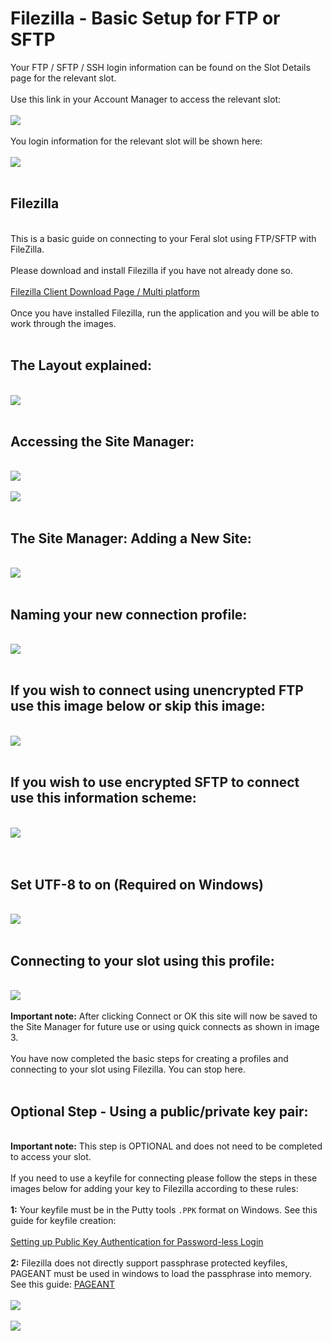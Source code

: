 <h1>Filezilla - Basic Setup for FTP or SFTP</h1>

        
Your FTP &#x2F; SFTP &#x2F; SSH login information can be found on the Slot Details page for the relevant slot.<br>
<br>
Use this link in your Account Manager to access the relevant slot:<br>
<br>
<img src="https://raw.github.com/feralhosting/feralfilehosting/master/Feral%20Wiki/0%20Generic/slot_detail_link.png"><br>
<br>
You login information for the relevant slot will be shown here:<br>
<br>
<img src="https://raw.github.com/feralhosting/feralfilehosting/master/Feral%20Wiki/0%20Generic/slot_detail_ssh.png"><br>
<br>
<h2>Filezilla</h2><br>
This is a basic guide on connecting to your Feral slot using FTP&#x2F;SFTP with FileZilla.<br>
<br>
Please download and install Filezilla if you have not already done so.<br>
<br>
<a href="https://filezilla-project.org/download.php?show_all=1">Filezilla Client Download Page &#x2F; Multi platform</a><br>
<br>
Once you have installed Filezilla, run the application and you will be able to work through the images.<br>
<br>
<h2>The Layout explained:</h2><br>
<img src="https://raw.github.com/feralhosting/feralfilehosting/master/Feral%20Wiki/SFTP%20and%20FTP/Filezilla%20-%20Basic%20Setup%20for%20FTP%20or%20SFTP/1.png"><br>
<br>
<h2>Accessing the Site Manager:</h2><br>
<img src="https://raw.github.com/feralhosting/feralfilehosting/master/Feral%20Wiki/SFTP%20and%20FTP/Filezilla%20-%20Basic%20Setup%20for%20FTP%20or%20SFTP/2.png"><br>
<br>
<img src="https://raw.github.com/feralhosting/feralfilehosting/master/Feral%20Wiki/SFTP%20and%20FTP/Filezilla%20-%20Basic%20Setup%20for%20FTP%20or%20SFTP/3.png"><br>
<br>
<h2>The Site Manager: Adding a New Site:</h2><br>
<img src="https://raw.github.com/feralhosting/feralfilehosting/master/Feral%20Wiki/SFTP%20and%20FTP/Filezilla%20-%20Basic%20Setup%20for%20FTP%20or%20SFTP/5.png"><br>
<br>
<h2>Naming your new connection profile:</h2><br>
<img src="https://raw.github.com/feralhosting/feralfilehosting/master/Feral%20Wiki/SFTP%20and%20FTP/Filezilla%20-%20Basic%20Setup%20for%20FTP%20or%20SFTP/6.png"><br>
<br>
<h2>If you wish to connect using unencrypted FTP use this image below or skip this image:</h2><br>
<img src="https://raw.github.com/feralhosting/feralfilehosting/master/Feral%20Wiki/SFTP%20and%20FTP/Filezilla%20-%20Basic%20Setup%20for%20FTP%20or%20SFTP/7.png"><br>
<br>
<h2>If you wish to use encrypted SFTP to connect use this information scheme:</h2><br>
<img src="https://raw.github.com/feralhosting/feralfilehosting/master/Feral%20Wiki/SFTP%20and%20FTP/Filezilla%20-%20Basic%20Setup%20for%20FTP%20or%20SFTP/8.png"><br>
<br>
<br>
<h2>Set UTF-8 to on (Required on Windows)</h2><br>
<img src="https://raw.github.com/feralhosting/feralfilehosting/master/Feral%20Wiki/SFTP%20and%20FTP/Filezilla%20-%20Basic%20Setup%20for%20FTP%20or%20SFTP/utf.png"><br>
<br>
<h2>Connecting to your slot using this profile:</h2><br>
<img src="https://raw.github.com/feralhosting/feralfilehosting/master/Feral%20Wiki/SFTP%20and%20FTP/Filezilla%20-%20Basic%20Setup%20for%20FTP%20or%20SFTP/9.png"><br>
<br>
 <strong>Important note:</strong> After clicking Connect or OK this site will now be saved to the Site Manager for future use or using quick connects as shown in image 3.<br>
<br>
You have now completed the basic steps for creating a profiles and connecting to your slot using Filezilla. You can stop here.<br>
<br>
<h2>Optional Step - Using a public&#x2F;private key pair:</h2><br>
 <strong>Important note:</strong> This step is OPTIONAL and does not need to be completed to access your slot.<br>
<br>
If you need to use a keyfile for connecting please follow the steps in these images below for adding your key to Filezilla according to these rules:<br>
<br>
<strong>1:</strong> Your keyfile must be in the Putty tools <code>.PPK</code> format on Windows. See this guide for keyfile creation:<br>
<br>
<a href="https://www.feralhosting.com/faq/view?question=13">Setting up Public Key Authentication for Password-less Login</a><br>
<br>
<strong>2:</strong> Filezilla does not directly support passphrase protected keyfiles, PAGEANT must be used in windows to load the passphrase into memory. See this guide: <a href="https://www.feralhosting.com/faq/view?question=241">PAGEANT</a><br>
<br>
<img src="https://raw.github.com/feralhosting/feralfilehosting/master/Feral%20Wiki/SFTP%20and%20FTP/Filezilla%20-%20Basic%20Setup%20for%20FTP%20or%20SFTP/10.png"><br>
<br>
<img src="https://raw.github.com/feralhosting/feralfilehosting/master/Feral%20Wiki/SFTP%20and%20FTP/Filezilla%20-%20Basic%20Setup%20for%20FTP%20or%20SFTP/11.png"><br>
<br>
